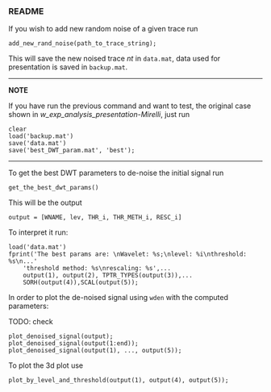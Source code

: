 ### README

If you wish to add new random noise of a given trace run 

```
add_new_rand_noise(path_to_trace_string);
```
This will save the new noised trace *nt* in ```data.mat```, data used for presentation is saved in ```backup.mat```.

---
**NOTE**

If you have run the previous command and want to test, the original case shown in  *w_exp_analysis_presentation-Mirelli*, just run

``` 
clear
load('backup.mat')
save('data.mat')
save('best_DWT_param.mat', 'best'); 
```
---

To get the best DWT parameters to de-noise the initial signal run 

```
get_the_best_dwt_params()
``` 
This will be the output

```
output = [WNAME, lev, THR_i, THR_METH_i, RESC_i]
```

To interpret it run:

```
load('data.mat')
fprint('The best params are: \nWavelet: %s;\nlevel: %i\nthreshold: %s\n...'
	'threshold method: %s\nrescaling: %s',...
	output(1), output(2), TPTR_TYPES(output(3)),...
	SORH(output(4)),SCAL(output(5));
```
In order to plot the de-noised signal using ```wden``` with the computed parameters:

TODO: check
```
plot_denoised_signal(output); 
plot_denoised_signal(output(1:end));
plot_denoised_signal(output(1), ..., output(5)); 
```

To plot the 3d plot use

```
plot_by_level_and_threshold(output(1), output(4), output(5));
```
